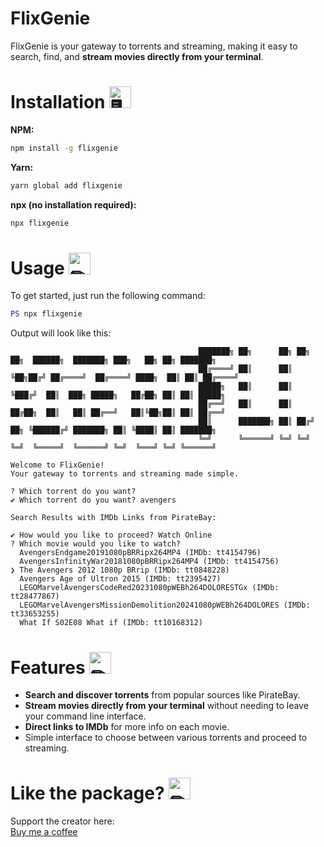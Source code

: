 # FlixGenie

FlixGenie is your gateway to torrents and streaming, making it easy to search, find, and **stream movies directly from your terminal**.

# Installation  <img src="https://cdn.discordapp.com/emojis/316264057659326464.png?v=1" alt = "🖥" width="35px">

**NPM:**  
```bash
npm install -g flixgenie
```

**Yarn:**  
```bash
yarn global add flixgenie
```

**npx (no installation required):**  
```bash
npx flixgenie
```

# Usage <img src="https://cdn.discordapp.com/emojis/757399420319825950.png?v=1" alt = "✏" width="35px">

To get started, just run the following command:

```powershell
PS npx flixgenie
```

Output will look like this:

```
                                          ███████╗ ██╗      ██╗ ██╗  ██╗  ██████╗  ███████╗ ███╗   ██╗ ██╗ ███████╗
                                          ██╔════╝ ██║      ██║ ╚██╗██╔╝ ██╔════╝  ██╔════╝ ████╗  ██║ ██║ ██╔════╝
                                          █████╗   ██║      ██║  ╚███╔╝  ██║  ███╗ █████╗   ██╔██╗ ██║ ██║ █████╗
                                          ██╔══╝   ██║      ██║  ██╔██╗  ██║   ██║ ██╔══╝   ██║╚██╗██║ ██║ ██╔══╝
                                          ██║      ███████╗ ██║ ██╔╝ ██╗ ╚██████╔╝ ███████╗ ██║ ╚████║ ██║ ███████╗
                                          ╚═╝      ╚══════╝ ╚═╝ ╚═╝  ╚═╝  ╚═════╝  ╚══════╝ ╚═╝  ╚═══╝ ╚═╝ ╚══════╝

Welcome to FlixGenie!  
Your gateway to torrents and streaming made simple.

? Which torrent do you want?  
✔ Which torrent do you want? avengers

Search Results with IMDb Links from PirateBay:

✔ How would you like to proceed? Watch Online  
? Which movie would you like to watch?  
  AvengersEndgame20191080pBRRipx264MP4 (IMDb: tt4154796)  
  AvengersInfinityWar20181080pBRRipx264MP4 (IMDb: tt4154756)  
❯ The Avengers 2012 1080p BRrip (IMDb: tt0848228)  
  Avengers Age of Ultron 2015 (IMDb: tt2395427)  
  LEGOMarvelAvengersCodeRed20231080pWEBh264DOLORESTGx (IMDb: tt28477867)  
  LEGOMarvelAvengersMissionDemolition20241080pWEBh264DOLORES (IMDb: tt33653255)  
  What If S02E08 What if (IMDb: tt10168312)
```

# Features  <img src="https://cdn.discordapp.com/emojis/781428090454147092.gif?v=1" alt = "✏" width="35px">

- **Search and discover torrents** from popular sources like PirateBay.
- **Stream movies directly from your terminal** without needing to leave your command line interface.
- **Direct links to IMDb** for more info on each movie.
- Simple interface to choose between various torrents and proceed to streaming.

# Like the package? <img src="https://cdn.discordapp.com/emojis/599598716521021441.gif?v=1" alt = "✏" width="35px">

Support the creator here:  
[Buy me a coffee](https://www.buymeacoffee.com/TheRamann)

